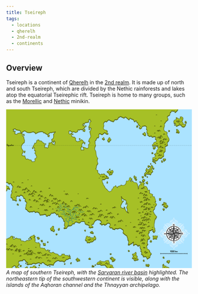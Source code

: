```yaml
---
title: Tseireph
tags:
  - locations
  - qherelh
  - 2nd-realm
  - continents
---
```

## Overview
Tseireph is a continent of [Qherelh](locations/qherelh*.md) in the [2nd realm](locations/2nd-realm*.md). It is made up of north and south Tseireph, which are divided by the Nethic rainforests and lakes atop the equatorial Tseirephic rift. Tseireph is home to many groups, such as the [Morellic](groups/morellic*.md) and [Nethic](groups/nethic) minikin.

![](images/southern-tseireph.png)
*A map of southern Tseireph, with the [Sarvaran river basin](locations/sarvaran-river-basin*.md) highlighted. The northeastern tip of the southwestern continent is visible, along with the islands of the Aqhoran channel and the Thnayyan archipelago.*